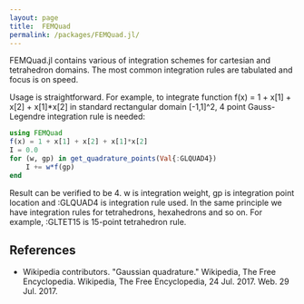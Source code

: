 ```yaml
---
layout: page
title:  FEMQuad
permalink: /packages/FEMQuad.jl/
---
```


FEMQuad.jl contains various of integration schemes for cartesian and tetrahedron domains. The most common integration rules are tabulated and focus is on speed.

<!-- more -->

Usage is straightforward. For example, to integrate function f(x) = 1 + x[1] + x[2] + x[1]*x[2] in standard rectangular domain [-1,1]^2, 4 point Gauss-Legendre integration rule is needed:
```julia
using FEMQuad
f(x) = 1 + x[1] + x[2] + x[1]*x[2]
I = 0.0
for (w, gp) in get_quadrature_points(Val{:GLQUAD4})
    I += w*f(gp)
end
```
    
Result can be verified to be 4. w is integration weight, gp is integration point location and :GLQUAD4 is integration rule used. In the same principle we have integration rules for tetrahedrons, hexahedrons and so on. For example, :GLTET15 is 15-point tetrahedron rule.
    
## References
- Wikipedia contributors. "Gaussian quadrature." Wikipedia, The Free Encyclopedia. Wikipedia, The Free Encyclopedia, 24 Jul. 2017. Web. 29 Jul. 2017.
